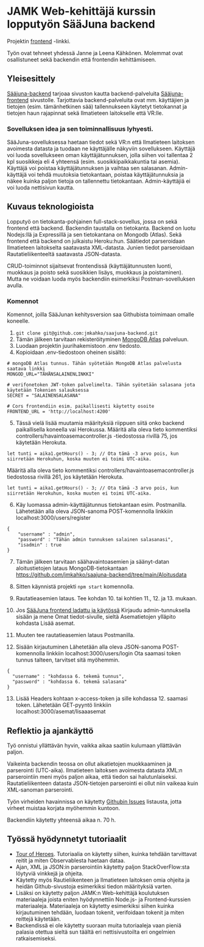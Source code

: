# JAMK Web-kehittäjä kurssin lopputyön SääJuna backend

Projektin [frontend](https://github.com/jmkahko/saajuna-frontend) -linkki.

Työn ovat tehneet yhdessä Janne ja Leena Kähkönen. Molemmat ovat osallistuneet sekä backendin että frontendin kehittämiseen.

## Yleisesittely

[Sääjuna-backend](https://saajuna-backend.herokuapp.com/) tarjoaa sivuston kautta backend-palveluita [Sääjuna-frontend](https://saajuna-frontend.herokuapp.com/) sivustolle.
Tarjottavia backend-palveluita ovat mm. käyttäjien ja tietojen (esim. tämänhetkinen sää) tallennukseen käytetyt tietokannat ja tietojen haun rajapinnat sekä Ilmatieteen laitokselle että VR:lle.

### Sovelluksen idea ja sen toiminnallisuus lyhyesti.

SääJuna-sovelluksessa haetaan tiedot sekä VR:n että Ilmatieteen laitoksen avoimesta datasta ja tuodaan ne käyttäjälle näkyviin sovellukseen. Käyttäjä voi luoda sovellukseen oman käyttäjätunnuksen, jolla siihen voi tallentaa 2 kpl suosikkeja eli 4 yhteensä (esim. suosikkipaikkakuntia tai asemia). Käyttäjä voi poistaa käyttäjätunnuksen ja vaihtaa sen salasanan. Admin-käyttäjä voi tehdä muutoksia tietokantaan, poistaa käyttäjätunnuksia ja näkee kuinka paljon tietoja on tallennettu tietokantaan. Admin-käyttäjiä ei voi luoda nettisivun kautta.

## Kuvaus teknologioista

Lopputyö on tietokanta-pohjainen full-stack-sovellus, jossa on sekä frontend että backend. Backendin taustalla on tietokanta.
Backend on luotu Nodejs:llä ja Expressillä ja sen tietokantana on Mongodb (Atlas). Sekä frontend että backend on julkaistu Heroku:hun.
Säätiedot parseroidaan Ilmatieteen laitokselta saatavasta XML-datasta.
Junien tiedot parseroidaan Rautatieliikenteeltä saatavasta JSON-datasta.

CRUD-toiminnot sijaitsevat frontendissä (käyttäjätunnusten luonti, muokkaus ja poisto sekä suosikkien lisäys, muokkaus ja poistaminen).
Mutta ne voidaan luoda myös backendiin esimerkiksi Postman-sovelluksen avulla.

### Komennot

Komennot, joilla SääJunan kehitysversion saa Githubista toimimaan omalle koneelle.

1. `git clone git@github.com:jmkahko/saajuna-backend.git`
2. Tämän jälkeen tarvitaan rekisteröityminen [MongoDB Atlas](https://www.mongodb.com/cloud/atlas) palveluun.
3. Luodaan projektin juurihakemistoon .env tiedosto.
4. Kopioidaan .env-tiedostoon oheinen sisältö:

```
# mongoDB Atlas tunnus. Tähän syötetään MongoDB Atlas palvelusta saatava linkki
MONGOD_URL="TÄHÄNSALAINENLINKKI"

# verifonetoken JWT-token palvelimelta. Tähän syötetään salasana jota käytetään Tokenien salauksessa
SECRET = "SALAINENSALASANA"

# Cors frontendiin esim. paikallisesti käytetty osoite
FRONTEND_URL = 'http://localhost:4200'
```

5. Tässä vielä lisää muutamia määrityksiä riippuen siitä onko backend paikallisella koneella vai Herokussa.
   Määritä alla oleva tieto kommentiksi controllers/havaintoasemacontroller.js -tiedostossa rivillä 75, jos käytetään Herokuta.

```
let tunti = aika1.getHours() - 3; // Ota tämä -3 arvo pois, kun siirretään Herokuhun, koska muuten ei toimi UTC-aika.
```

Määritä alla oleva tieto kommentiksi controllers/havaintoasemacontroller.js tiedostossa rivillä 261, jos käytetään Herokuta.

```
let tunti = aika1.getHours() - 3; // Ota tämä -3 arvo pois, kun siirretään Herokuhun, koska muuten ei toimi UTC-aika.
```

6. Käy luomassa admin-käyttäjätunnus tietokantaan esim. Postmanilla.
   Lähetetään alla oleva JSON-sanoma POST-komennolla linkkiin localhost:3000/users/register

```
{
    "username" : "admin",
    "password" : "Tähän admin tunnuksen salainen salasanasi",
    "isadmin" : true
}
```

7. Tämän jälkeen tarvitaan säähavaintoasemien ja säänyt-datan aloitustietojen lataus MongoDB-tietokantaan https://github.com/jmkahko/saajuna-backend/tree/main/Aloitusdata

8. Sitten käynnistä projekti `npm start` komennolla.

9. Rautatieasemien lataus. Tee kohdan 10. tai kohtien 11., 12. ja 13. mukaan.

10. Jos [SääJuna frontend ladattu ja käytössä](https://github.com/jmkahko/saajuna-frontend)
    Kirjaudu admin-tunnuksella sisään ja mene Omat tiedot-sivulle, sieltä Asematietojen ylläpito kohdasta Lisää asemat.

11. Muuten tee rautatieasemien lataus Postmanilla.

12. Sisään kirjautuminen
    Lähetetään alla oleva JSON-sanoma POST-komennolla linkkiin localhost:3000/users/login
    Ota saamasi token tunnus talteen, tarvitset sitä myöhemmin.

```
{
  "username" : "kohdassa 6. tekemä tunnus",
  "password" : "kohdassa 6. tekemä salasana"
}
```

13. Lisää Headers kohtaan x-access-token ja sille kohdassa 12. saamasi token.
    Lähetetään GET-pyyntö linkkiin localhost:3000/asemat/lisaaasemat

## Reflektio ja ajankäyttö

Työ onnistui yllättävän hyvin, vaikka aikaa saatiin kulumaan yllättävän paljon.

Vaikeinta backendin teossa on ollut aikatietojen muokkaaminen ja parserointi (UTC-aika).
Ilmatieteen laitoksen avoimesta datasta XML:n parserointiin meni myös paljon aikaa, että tiedon sai halutunlaiseksi.
Rautatieliikenteen datasta JSON-tietojen parserointi ei ollut niin vaikeaa kuin XML-sanoman parserointi.

Työn virheiden havainnissa on käytetty [Githubin Issues](https://github.com/jmkahko/saajuna-backend/issues) listausta, jotta virheet muistaa korjata myöhemmin kuntoon.

Backendiin käytetty yhteensä aikaa n. 70 h.

## Työssä hyödynnetyt tutoriaalit

- [Tour of Heroes](https://angular.io/tutorial). Tutoriaalia on käytetty siihen, kuinka tehdään tarvittavat reitit ja miten Observablesta haetaan dataa.
- Ajan, XML ja JSON:in parserointiin käytetty paljon StackOverFlow:sta löytyviä vinkkejä ja ohjeita.
- Käytetty myös Rautieliikenteen ja Ilmatieteen laitoksen omia ohjeita ja heidän Github-sivustoja esimerkiksi tiedon määrityksiä varten.
- Lisäksi on käytetty paljon JAMK:n Web-kehittäjä koulutuksen materiaaleja joista eniten hyödynnettiin Node.js- ja Frontend-kurssien materiaaleja.
  Materiaaleja on käytetty esimerkiksi siihen kuinka kirjautuminen tehdään, luodaan tokenit, verifoidaan tokenit ja miten reittejä käytetään.
- Backendissä ei ole käytetty suoraan muita tutoriaaleja vaan pieniä palasia otettua sieltä sun täältä eri nettisivustoilta eri ongelmien ratkaisemiseksi.
